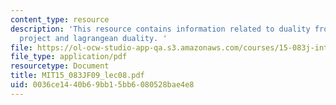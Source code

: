 ```yaml
---
content_type: resource
description: 'This resource contains information related to duality from lift and
  project and lagrangean duality. '
file: https://ol-ocw-studio-app-qa.s3.amazonaws.com/courses/15-083j-integer-programming-and-combinatorial-optimization-fall-2009/0036ce1440b69bb15bb6080528bae4e8_MIT15_083JF09_lec08.pdf
file_type: application/pdf
resourcetype: Document
title: MIT15_083JF09_lec08.pdf
uid: 0036ce14-40b6-9bb1-5bb6-080528bae4e8
---
```

